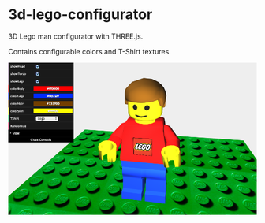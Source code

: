 3d-lego-configurator
====================

3D Lego man configurator with THREE.js.

Contains configurable colors and T-Shirt textures.

![Screenshot](img/screenshot.png)
